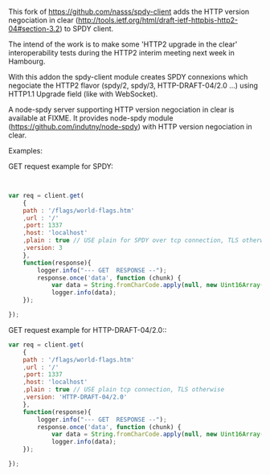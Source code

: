 This fork of https://github.com/nasss/spdy-client adds the HTTP version negociation in clear (http://tools.ietf.org/html/draft-ietf-httpbis-http2-04#section-3.2) to SPDY client.

The intend of the work is to make some 'HTTP2 upgrade in the clear' interoperability tests during the HTTP2 interim meeting next week in Hambourg. 

With this addon the spdy-client module creates SPDY connexions which negociate the HTTP2 flavor (spdy/2, spdy/3, HTTP-DRAFT-04/2.0 ...) using HTTP1.1 Upgrade field (like with WebSocket). 



A node-spdy server supporting HTTP version negociation in clear is available at FIXME. 
It provides node-spdy module (https://github.com/indutny/node-spdy) with HTTP version negociation in clear.


Examples:


GET request example for SPDY:
```javascript

 
var req = client.get(
    {
	path : '/flags/world-flags.htm'
	,url : '/'
	,port: 1337
	,host: 'localhost'
	,plain : true // USE plain for SPDY over tcp connection, TLS otherwise
	,version: 3  
    },
    function(response){
	    logger.info("--- GET  RESPONSE --");
	    response.once('data', function (chunk) {
		    var data = String.fromCharCode.apply(null, new Uint16Array(chunk));
		    logger.info(data);          
	});    

});
```

GET request example for HTTP-DRAFT-04/2.0::

```javascript
var req = client.get(
    {
	path : '/flags/world-flags.htm'
	,url : '/'
	,port: 1337
	,host: 'localhost'
	,plain : true // USE plain tcp connection, TLS otherwise
	,version: 'HTTP-DRAFT-04/2.0' 
    },
    function(response){
	    logger.info("--- GET  RESPONSE --");
	    response.once('data', function (chunk) {
		    var data = String.fromCharCode.apply(null, new Uint16Array(chunk));
		    logger.info(data);          
	});    

}); 
```